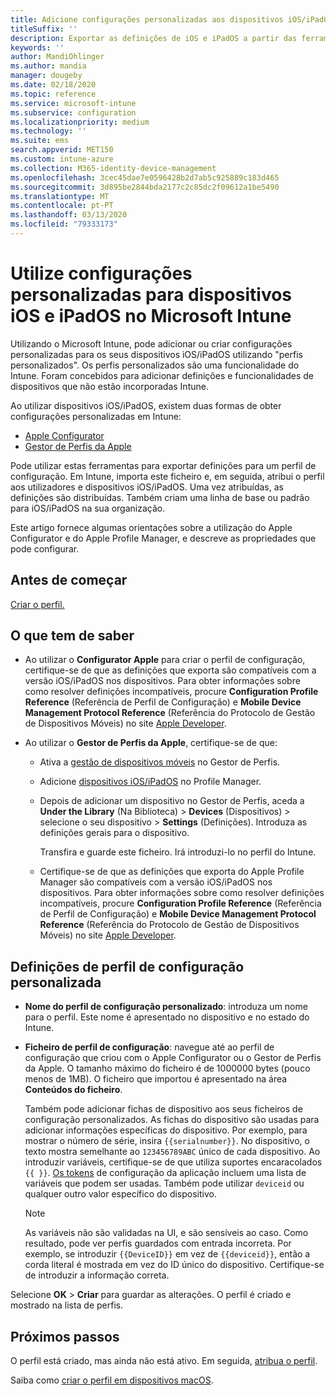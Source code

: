 ```yaml
---
title: Adicione configurações personalizadas aos dispositivos iOS/iPadOS no Microsoft Intune - Azure Microsoft Docs
titleSuffix: ''
description: Exportar as definições de iOS e iPadOS a partir das ferramentas Apple Configurator ou Apple Profile Manager e, em seguida, importar estas definições para microsoft Intune. Estas definições podem criar, utilizar e controlar configurações personalizadas e funcionalidades em dispositivos iOS/iPadOS. Este perfil personalizado pode então ser atribuído ou distribuído para dispositivos iOS/iPadOS na sua organização para criar uma linha de base ou padrão.
keywords: ''
author: MandiOhlinger
ms.author: mandia
manager: dougeby
ms.date: 02/18/2020
ms.topic: reference
ms.service: microsoft-intune
ms.subservice: configuration
ms.localizationpriority: medium
ms.technology: ''
ms.suite: ems
search.appverid: MET150
ms.custom: intune-azure
ms.collection: M365-identity-device-management
ms.openlocfilehash: 3cec45dae7e0596428b2d7ab5c925889c183d465
ms.sourcegitcommit: 3d895be2844bda2177c2c85dc2f09612a1be5490
ms.translationtype: MT
ms.contentlocale: pt-PT
ms.lasthandoff: 03/13/2020
ms.locfileid: "79333173"
---
```

# <a name="use-custom-settings-for-ios-and-ipados-devices-in-microsoft-intune"></a>Utilize configurações personalizadas para dispositivos iOS e iPadOS no Microsoft Intune

Utilizando o Microsoft Intune, pode adicionar ou criar configurações personalizadas para os seus dispositivos iOS/iPadOS utilizando "perfis personalizados". Os perfis personalizados são uma funcionalidade do Intune. Foram concebidos para adicionar definições e funcionalidades de dispositivos que não estão incorporadas Intune.

Ao utilizar dispositivos iOS/iPadOS, existem duas formas de obter configurações personalizadas em Intune:

- [Apple Configurator](https://itunes.apple.com/app/apple-configurator-2/id1037126344?mt=12)
- [Gestor de Perfis da Apple](https://support.apple.com/profile-manager)

Pode utilizar estas ferramentas para exportar definições para um perfil de configuração. Em Intune, importa este ficheiro e, em seguida, atribui o perfil aos utilizadores e dispositivos iOS/iPadOS. Uma vez atribuídas, as definições são distribuídas. Também criam uma linha de base ou padrão para iOS/iPadOS na sua organização.

Este artigo fornece algumas orientações sobre a utilização do Apple Configurator e do Apple Profile Manager, e descreve as propriedades que pode configurar.

## <a name="before-you-begin"></a>Antes de começar

[Criar o perfil.](device-profile-create.md)

## <a name="what-you-need-to-know"></a>O que tem de saber

- Ao utilizar o **Configurator Apple** para criar o perfil de configuração, certifique-se de que as definições que exporta são compatíveis com a versão iOS/iPadOS nos dispositivos. Para obter informações sobre como resolver definições incompatíveis, procure **Configuration Profile Reference** (Referência de Perfil de Configuração) e **Mobile Device Management Protocol Reference** (Referência do Protocolo de Gestão de Dispositivos Móveis) no site [Apple Developer](https://developer.apple.com/).

- Ao utilizar o **Gestor de Perfis da Apple**, certifique-se de que:

  - Ativa a [gestão de dispositivos móveis](https://help.apple.com/serverapp/mac/5.7/#/apd05B9B761-D390-4A75-9251-E9AD29A61D0C) no Gestor de Perfis.
  - Adicione [dispositivos iOS/iPadOS](https://help.apple.com/profilemanager/mac/5.7/#/pm9onzap1984) no Profile Manager.
  - Depois de adicionar um dispositivo no Gestor de Perfis, aceda a **Under the Library** (Na Biblioteca) > **Devices** (Dispositivos) > selecione o seu dispositivo > **Settings** (Definições). Introduza as definições gerais para o dispositivo.

    Transfira e guarde este ficheiro. Irá introduzi-lo no perfil do Intune.

  - Certifique-se de que as definições que exporta do Apple Profile Manager são compatíveis com a versão iOS/iPadOS nos dispositivos. Para obter informações sobre como resolver definições incompatíveis, procure **Configuration Profile Reference** (Referência de Perfil de Configuração) e **Mobile Device Management Protocol Reference** (Referência do Protocolo de Gestão de Dispositivos Móveis) no site [Apple Developer](https://developer.apple.com/).

## <a name="custom-configuration-profile-settings"></a>Definições de perfil de configuração personalizada

- **Nome do perfil de configuração personalizado**: introduza um nome para o perfil. Este nome é apresentado no dispositivo e no estado do Intune.
- **Ficheiro de perfil de configuração**: navegue até ao perfil de configuração que criou com o Apple Configurator ou o Gestor de Perfis da Apple. O tamanho máximo do ficheiro é de 1000000 bytes (pouco menos de 1MB). O ficheiro que importou é apresentado na área **Conteúdos do ficheiro**.

  Também pode adicionar fichas de dispositivo aos seus ficheiros de configuração personalizados. As fichas do dispositivo são usadas para adicionar informações específicas do dispositivo. Por exemplo, para mostrar o número de série, insira `{{serialnumber}}`. No dispositivo, o texto mostra semelhante ao `123456789ABC` único de cada dispositivo. Ao introduzir variáveis, certifique-se de que utiliza suportes encaracolados `{{ }}`. [Os tokens](../apps/app-configuration-policies-use-ios.md#tokens-used-in-the-property-list) de configuração da aplicação incluem uma lista de variáveis que podem ser usadas. Também pode utilizar `deviceid` ou qualquer outro valor específico do dispositivo.

  > [!NOTE]
  > As variáveis não são validadas na UI, e são sensíveis ao caso. Como resultado, pode ver perfis guardados com entrada incorreta. Por exemplo, se introduzir `{{DeviceID}}` em vez de `{{deviceid}}`, então a corda literal é mostrada em vez do ID único do dispositivo. Certifique-se de introduzir a informação correta.

Selecione **OK** > **Criar** para guardar as alterações. O perfil é criado e mostrado na lista de perfis.

## <a name="next-steps"></a>Próximos passos

O perfil está criado, mas ainda não está ativo. Em seguida, [atribua o perfil](device-profile-assign.md).

Saiba como [criar o perfil em dispositivos macOS](custom-settings-macos.md). 
